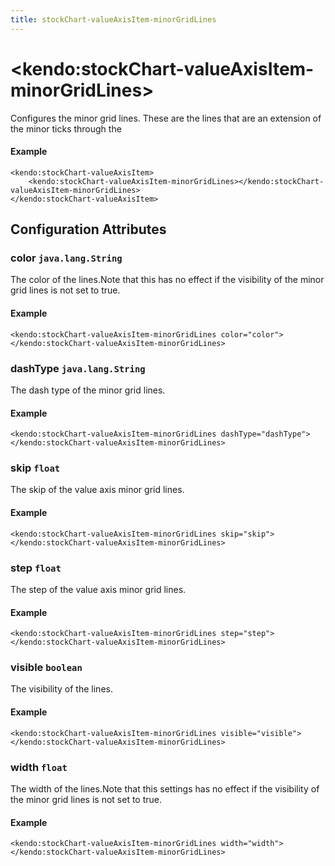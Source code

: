 ```yaml
---
title: stockChart-valueAxisItem-minorGridLines
---
```


# \<kendo:stockChart-valueAxisItem-minorGridLines\>

Configures the minor grid lines.  These are the lines that are an extension of the minor ticks through the

#### Example
    <kendo:stockChart-valueAxisItem>
        <kendo:stockChart-valueAxisItem-minorGridLines></kendo:stockChart-valueAxisItem-minorGridLines>
    </kendo:stockChart-valueAxisItem>

## Configuration Attributes

### color `java.lang.String`

The color of the lines.Note that this has no effect if the visibility of the minor grid lines is not set to true.

#### Example
    <kendo:stockChart-valueAxisItem-minorGridLines color="color">
    </kendo:stockChart-valueAxisItem-minorGridLines>

### dashType `java.lang.String`

The dash type of the minor grid lines.

#### Example
    <kendo:stockChart-valueAxisItem-minorGridLines dashType="dashType">
    </kendo:stockChart-valueAxisItem-minorGridLines>

### skip `float`

The skip of the value axis minor grid lines.

#### Example
    <kendo:stockChart-valueAxisItem-minorGridLines skip="skip">
    </kendo:stockChart-valueAxisItem-minorGridLines>

### step `float`

The step of the value axis minor grid lines.

#### Example
    <kendo:stockChart-valueAxisItem-minorGridLines step="step">
    </kendo:stockChart-valueAxisItem-minorGridLines>

### visible `boolean`

The visibility of the lines.

#### Example
    <kendo:stockChart-valueAxisItem-minorGridLines visible="visible">
    </kendo:stockChart-valueAxisItem-minorGridLines>

### width `float`

The width of the lines.Note that this settings has no effect if the visibility of the minor grid lines is not set to true.

#### Example
    <kendo:stockChart-valueAxisItem-minorGridLines width="width">
    </kendo:stockChart-valueAxisItem-minorGridLines>

